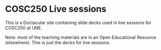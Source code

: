 # COSC250 Live sessions

This is a Doctacular site containing slide decks used in live sessions for COSC250 at UNE.

Note: most of the teaching materials are in an Open Educational Resource (elsewhere). This is just
the decks for live sessions.
